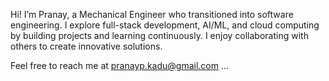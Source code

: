 Hi! I’m Pranay, a Mechanical Engineer who transitioned into software engineering. I explore full-stack development, AI/ML, and cloud computing by building projects and learning continuously. I enjoy collaborating with others to create innovative solutions.

 Feel free to reach me at pranayp.kadu@gmail.com ...

<!---
pranaypkadu/pranaykadu is a ✨ special ✨ repository because its `README.md` (this file) appears on your GitHub profile.
You can click the Preview link to take a look at your changes.
--->
